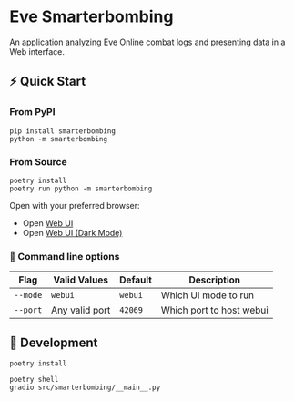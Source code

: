 # Eve Smarterbombing
An application analyzing Eve Online combat logs and presenting data in a Web interface.

## ⚡ Quick Start

### From PyPI
```shell
pip install smarterbombing
python -m smarterbombing
```

### From Source
```shell
poetry install
poetry run python -m smarterbombing
```
Open with your preferred browser:
- Open [Web UI](http://localhost:42069)
- Open [Web UI (Dark Mode)](http://127.0.0.1:42069/?__theme=dark)



### 📃 Command line options
| Flag | Valid Values | Default | Description |
|---   |---     |---      | ---         |
| `--mode` | `webui` | `webui` | Which UI mode to run  |
| `--port` | Any valid port | `42069` | Which port to host webui |



## 🚧 Development
```shell
poetry install

poetry shell
gradio src/smarterbombing/__main__.py
```


